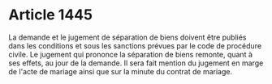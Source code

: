 # Article 1445

La demande et le jugement de séparation de biens doivent être publiés dans les conditions et sous les sanctions prévues par le code de procédure civile.   Le jugement qui prononce la séparation de biens remonte, quant à ses effets, au jour de la demande.   Il sera fait mention du jugement en marge de l'acte de mariage ainsi que sur la minute du contrat de mariage.